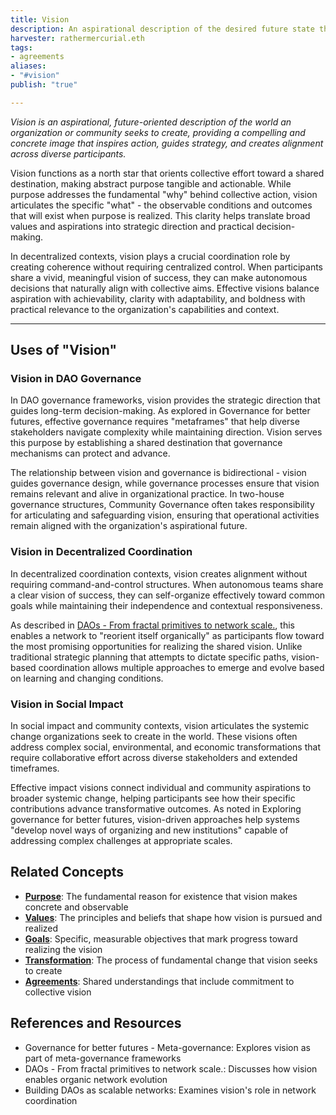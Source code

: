 ```yaml
---
title: Vision
description: An aspirational description of the desired future state that an organization or community seeks to create through its collective efforts
harvester: rathermercurial.eth
tags:
- agreements
aliases:
- "#vision"
publish: "true"

---
```


_Vision is an aspirational, future-oriented description of the world an organization or community seeks to create, providing a compelling and concrete image that inspires action, guides strategy, and creates alignment across diverse participants._

Vision functions as a north star that orients collective effort toward a shared destination, making abstract purpose tangible and actionable. While purpose addresses the fundamental "why" behind collective action, vision articulates the specific "what" - the observable conditions and outcomes that will exist when purpose is realized. This clarity helps translate broad values and aspirations into strategic direction and practical decision-making.

In decentralized contexts, vision plays a crucial coordination role by creating coherence without requiring centralized control. When participants share a vivid, meaningful vision of success, they can make autonomous decisions that naturally align with collective aims. Effective visions balance aspiration with achievability, clarity with adaptability, and boldness with practical relevance to the organization's capabilities and context.

---

## Uses of "Vision"

### Vision in DAO Governance

In DAO governance frameworks, vision provides the strategic direction that guides long-term decision-making. As explored in Governance for better futures, effective governance requires "metaframes" that help diverse stakeholders navigate complexity while maintaining direction. Vision serves this purpose by establishing a shared destination that governance mechanisms can protect and advance.

The relationship between vision and governance is bidirectional - vision guides governance design, while governance processes ensure that vision remains relevant and alive in organizational practice. In two-house governance structures, Community Governance often takes responsibility for articulating and safeguarding vision, ensuring that operational activities remain aligned with the organization's aspirational future.

### Vision in Decentralized Coordination

In decentralized coordination contexts, vision creates alignment without requiring command-and-control structures. When autonomous teams share a clear vision of success, they can self-organize effectively toward common goals while maintaining their independence and contextual responsiveness.

As described in [DAOs - From fractal primitives to network scale.](artifacts/network-evolution/DAOs%20-%20From%20fractal%20primitives%20to%20network%20scale..md), this enables a network to "reorient itself organically" as participants flow toward the most promising opportunities for realizing the shared vision. Unlike traditional strategic planning that attempts to dictate specific paths, vision-based coordination allows multiple approaches to emerge and evolve based on learning and changing conditions.

### Vision in Social Impact

In social impact and community contexts, vision articulates the systemic change organizations seek to create in the world. These visions often address complex social, environmental, and economic transformations that require collaborative effort across diverse stakeholders and extended timeframes.

Effective impact visions connect individual and community aspirations to broader systemic change, helping participants see how their specific contributions advance transformative outcomes. As noted in Exploring governance for better futures, vision-driven approaches help systems "develop novel ways of organizing and new institutions" capable of addressing complex challenges at appropriate scales.

## Related Concepts

- **[Purpose](tags/purpose.md)**: The fundamental reason for existence that vision makes concrete and observable
- **[Values](tags/values.md)**: The principles and beliefs that shape how vision is pursued and realized
- **[Goals](tags/goals.md)**: Specific, measurable objectives that mark progress toward realizing the vision
- **[Transformation](tags/transformation.md)**: The process of fundamental change that vision seeks to create
- **[Agreements](tags/agreements.md)**: Shared understandings that include commitment to collective vision

## References and Resources

- Governance for better futures - Meta-governance: Explores vision as part of meta-governance frameworks
- DAOs - From fractal primitives to network scale.: Discusses how vision enables organic network evolution
- Building DAOs as scalable networks: Examines vision's role in network coordination